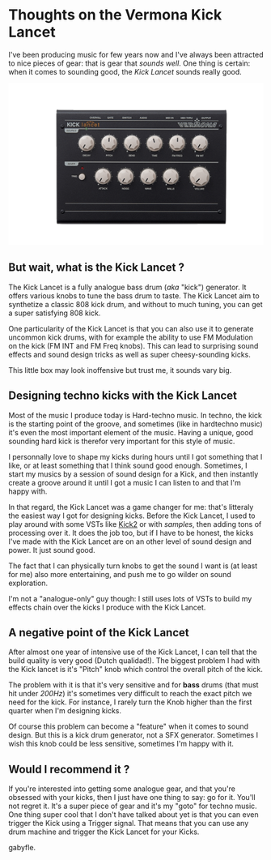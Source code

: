 # Thoughts on the Vermona Kick Lancet

I've been producing music for few years now and I've always been attracted to nice pieces of gear: that is gear that *sounds well*. One thing is certain: when it comes to sounding good, the *Kick Lancet* sounds really good.

![Kick_lancet](https://raw.githubusercontent.com/gabyfle/gabyfle/blog/posts/images/vermona_kick_lancet.png)

## But wait, what is the Kick Lancet ?

The Kick Lancet is a fully analogue bass drum (*aka* "kick") generator. It offers various knobs to tune the bass drum to taste. The Kick Lancet aim to synthetize a classic 808 kick drum, and without to much tuning, you can get a super satisfying 808 kick.

One particularity of the Kick Lancet is that you can also use it to generate uncommon kick drums, with for example the ability to use FM Modulation on the kick (FM INT and FM Freq knobs). This can lead to surprising sound effects and sound design tricks as well as super cheesy-sounding kicks.

This little box may look inoffensive but trust me, it sounds vary big.

## Designing techno kicks with the Kick Lancet

Most of the music I produce today is Hard-techno music. In techno, the kick is the starting point of the groove, and sometimes (like in hardtechno music) it's even the most important element of the music. Having a unique, good sounding hard kick is therefor very important for this style of music.

I personnally love to shape my kicks during hours until I got something that I like, or at least something that I think sound good enough. Sometimes, I start my musics by a session of sound design for a Kick, and then instantly create a groove around it until I got a music I can listen to and that I'm happy with.

In that regard, the Kick Lancet was a game changer for me: that's litteraly the easiest way I got for designing kicks. Before the Kick Lancet, I used to play around with some VSTs like [Kick2](https://www.sonicacademy.com/products/kick-2) or with *samples*, then adding tons of processing over it. It does the job too, but if I have to be honest, the kicks I've made with the Kick Lancet are on an other level of sound design and power. It just sound good.

The fact that I can physically turn knobs to get the sound I want is (at least for me) also more entertaining, and push me to go wilder on sound exploration.

I'm not a "analogue-only" guy though: I still uses lots of VSTs to build my effects chain over the kicks I produce with the Kick Lancet.

## A negative point of the Kick Lancet

After almost one year of intensive use of the Kick Lancet, I can tell that the build quality is very good (Dutch qualidad!). The biggest problem I had with the Kick lancet is it's "Pitch" knob which control the overall pitch of the kick.

The problem with it is that it's very sensitive and for **bass** drums (that must hit under *200Hz*) it's sometimes very difficult to reach the exact pitch we need for the kick. For instance, I rarely turn the Knob higher than the first quarter when I'm designing kicks.

Of course this problem can become a "feature" when it comes to sound design. But this is a kick drum generator, not a SFX generator. Sometimes I wish this knob could be less sensitive, sometimes I'm happy with it.

## Would I recommend it ?

If you're interested into getting some analogue gear, and that you're obsessed with your kicks, then I just have one thing to say: go for it. You'll not regret it. It's a super piece of gear and it's my "goto" for techno music. One thing super cool that I don't have talked about yet is that you can even trigger the Kick using a Trigger signal. That means that you can use any drum machine and trigger the Kick Lancet for your Kicks.


gabyfle.
